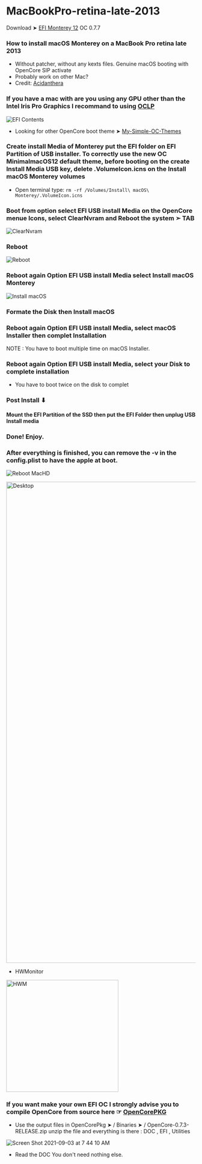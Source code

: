 # MacBookPro-retina-late-2013



Download ➤ [EFI Monterey 12](https://github.com/chris1111/MacBookPro-retina-late-2013/raw/main/EFI%20Monterey%2012.zip) OC 0.7.7

### How to install macOS Monterey on a MacBook Pro retina late 2013
- Without patcher, without any kexts files. Genuine macOS booting with OpenCore SIP activate
- Probably work on other Mac?
- Credit: [Acidanthera](https://github.com/acidanthera/OpenCorePkg)

### If you have a mac with are you using any GPU other than the Intel Iris Pro Graphics I recommand to using [OCLP](https://dortania.github.io/OpenCore-Legacy-Patcher/)

![EFI Contents](https://user-images.githubusercontent.com/6248794/129014443-525e2366-a19f-46cf-b38c-ec15e79c8543.png)

- Looking for other OpenCore boot theme ➤ [My-Simple-OC-Themes](https://github.com/chris1111/My-Simple-OC-Themes)

### Create install Media of Monterey put the EFI folder on EFI Partition of USB installer. To correctly use the new OC MinimalmacOS12 default theme, before booting on the create Install Media USB key, delete .VolumeIcon.icns on the Install macOS Monterey volumes
- Open terminal type:
`rm -rf /Volumes/Install\ macOS\ Monterey/.VolumeIcon.icns`

### Boot from option select EFI USB install Media on the OpenCore menue Icons, select ClearNvram and Reboot the system ➣ TAB

![ClearNvram](https://user-images.githubusercontent.com/6248794/147395807-89d57034-ca2f-4704-b0a7-290bdd4338a4.png)
### Reboot
![Reboot](https://user-images.githubusercontent.com/6248794/147395810-e0e7f999-88a3-45df-a0f3-2b33e5529a14.png)

### Reboot again Option EFI USB install Media select Install macOS Monterey
![Install macOS](https://user-images.githubusercontent.com/6248794/147395808-28c6b01d-961a-4491-928f-bfa088d7fa9b.png)

### Formate the Disk then Install macOS

### Reboot again Option EFI USB install Media, select macOS Installer then complet Installation
NOTE : You have to boot multiple time on macOS Installer.


### Reboot again Option EFI USB install Media, select your Disk to complete installation
- You have to boot twice on the disk to complet
### Post Install ⬇︎
#### Mount the EFI Partition of the SSD then put the EFI Folder then unplug USB Install media

### Done! Enjoy.
### After everything is finished, you can remove the -v in the config.plist to have the apple at boot.

![Reboot MacHD](https://user-images.githubusercontent.com/6248794/147395809-f742f619-45a9-45e0-9866-b6bfc2407802.png)

<img width="1280" alt="Desktop" src="https://user-images.githubusercontent.com/6248794/128947515-28b2dd99-45b7-4074-99df-83a1b554abcf.png">

- HWMonitor
<img width="298" alt="HWM" src="https://user-images.githubusercontent.com/6248794/128948734-2c35fcd0-ca37-4526-92fd-d2bb8ab1c333.png">

### If you want make your own EFI OC I strongly advise you to compile OpenCore from source here ☞ [OpenCorePKG](https://github.com/acidanthera/OpenCorePkg)
- Use the output files in OpenCorePkg ➤ / Binaries ➤ / OpenCore-0.7.3-RELEASE.zip unzip the file and everything is there : DOC , EFI , Utilities

![Screen Shot 2021-09-03 at 7 44 10 AM](https://user-images.githubusercontent.com/6248794/132001954-96b46471-8170-4c44-a08a-94989786325a.png) 
- Read the DOC You don't need nothing else.

